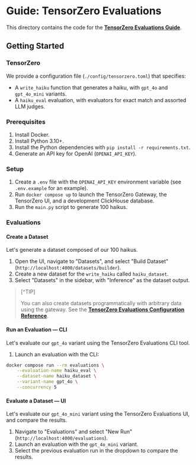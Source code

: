 # Guide: TensorZero Evaluations

This directory contains the code for the **[TensorZero Evaluations Guide](https://www.tensorzero.com/docs/evaluations/guide)**.

## Getting Started

### TensorZero

We provide a configuration file (`./config/tensorzero.toml`) that specifies:

- A `write_haiku` function that generates a haiku, with `gpt_4o` and `gpt_4o_mini` variants.
- A `haiku_eval` evaluation, with evaluators for exact match and assorted LLM judges.

### Prerequisites

1. Install Docker.
2. Install Python 3.10+.
3. Install the Python dependencies with `pip install -r requirements.txt`.
4. Generate an API key for OpenAI (`OPENAI_API_KEY`).

### Setup

1. Create a `.env` file with the `OPENAI_API_KEY` environment variable (see `.env.example` for an example).
2. Run `docker compose up` to launch the TensorZero Gateway, the TensorZero UI, and a development ClickHouse database.
3. Run the `main.py` script to generate 100 haikus.

### Evaluations

#### Create a Dataset

Let's generate a dataset composed of our 100 haikus.

1. Open the UI, navigate to "Datasets", and select "Build Dataset" (`http://localhost:4000/datasets/builder`).
2. Create a new dataset for the `write_haiku` called `haiku_dataset`.
3. Select "Datasets" in the sidebar, with "Inference" as the dataset output.

> [^TIP]
>
> You can also create datasets programmatically with arbitrary data using the gateway. See the **[TensorZero Evaluations Configuration Reference](https://www.tensorzero.com/docs/evaluations/configuration-reference)**.

#### Run an Evaluation &mdash; CLI

Let's evaluate our `gpt_4o` variant using the TensorZero Evaluations CLI tool.

1. Launch an evaluation with the CLI:

```bash
docker compose run --rm evaluations \
    --evaluation-name haiku_eval \
    --dataset-name haiku_dataset \
    --variant-name gpt_4o \
    --concurrency 5
```

#### Evaluate a Dataset &mdash; UI

Let's evaluate our `gpt_4o_mini` variant using the TensorZero Evaluations UI, and compare the results.

1. Navigate to "Evaluations" and select "New Run" (`http://localhost:4000/evaluations`).
2. Launch an evaluation with the `gpt_4o_mini` variant.
3. Select the previous evaluation run in the dropdown to compare the results.

